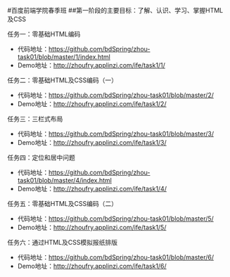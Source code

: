 #百度前端学院春季班 
##第一阶段的主要目标：了解、认识、学习、掌握HTML及CSS

任务一：零基础HTML编码 

* 代码地址：https://github.com/bdSpring/zhou-task01/blob/master/1/index.html
* Demo地址：http://zhoufry.applinzi.com/ife/task1/1/

任务二：零基础HTML及CSS编码（一）

* 代码地址：https://github.com/bdSpring/zhou-task01/blob/master/2/
* Demo地址：http://zhoufry.applinzi.com/ife/task1/2/

任务三：三栏式布局
* 代码地址：https://github.com/bdSpring/zhou-task01/blob/master/3/
* Demo地址：http://zhoufry.applinzi.com/ife/task1/3/

任务四：定位和居中问题
* 代码地址：https://github.com/bdSpring/zhou-task01/blob/master/4/index.html
* Demo地址：http://zhoufry.applinzi.com/ife/task1/4/

任务五：零基础HTML及CSS编码（二）
* 代码地址：https://github.com/bdSpring/zhou-task01/blob/master/5/
* Demo地址：http://zhoufry.applinzi.com/ife/task1/5/

任务六：通过HTML及CSS模拟报纸排版
* 代码地址：https://github.com/bdSpring/zhou-task01/blob/master/6/
* Demo地址：http://zhoufry.applinzi.com/ife/task1/6/